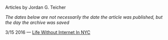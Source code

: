 Articles by Jordan G. Teicher

*The dates below are not necessarily the date the article was published, but the day the archive was saved*

3/15 2016 — [Life Without Internet In NYC](https://web.archive.org/web/20160315095731/http://gothamist.com/2016/03/14/nyc_digital_divide.php)  
